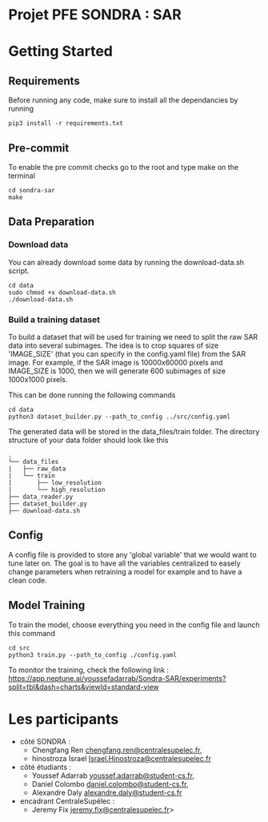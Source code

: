 # Projet PFE SONDRA : SAR

# Getting Started

## Requirements

Before running any code, make sure to install all the dependancies by running
```
pip3 install -r requirements.txt
```

## Pre-commit

To enable the pre commit checks go to the root and type make on the terminal
```
cd sondra-sar
make
```


## Data Preparation

### Download data
You can already download some data by running the download-data.sh script.
```
cd data
sudo chmod +x download-data.sh
./download-data.sh
```

### Build a training dataset

To build a dataset that will be used for training we need to split the raw SAR data into several subimages.
The idea is to crop squares of size 'IMAGE_SIZE' (that you can specify in the config.yaml file) from the SAR image.
For example, if the SAR image is 10000x60000 pixels and IMAGE_SIZE is 1000, then we will generate 600 subimages of size 1000x1000 pixels.

This can be done running the following commands
```
cd data
python3 dataset_builder.py --path_to_config ../src/config.yaml
```

The generated data will be stored in the data_files/train folder.
The directory structure of your data folder should look like this
```
.
└── data_files
|   ├── raw_data
|   └── train
|       ├── low_resolution
|       └── high_resolution
├── data_reader.py
├── dataset_builder.py
├── download-data.sh
```

## Config

A config file is provided to store any 'global variable' that we would want to tune later on.
The goal is to have all the variables centralized to easely change parameters when retraining a model for example and to have a clean code.

## Model Training
To train the model, choose everything you need in the config file and launch this command
```
cd src
python3 train.py --path_to_config ./config.yaml
```
To monitor the training, check the following link : https://app.neptune.ai/youssefadarrab/Sondra-SAR/experiments?split=tbl&dash=charts&viewId=standard-view

# Les participants

- côté SONDRA :
    - Chengfang Ren <chengfang.ren@centralesupelec.fr>,
    - hinostroza Israel <Israel.Hinostroza@centralesupelec.fr>
- côté étudiants :
    - Youssef Adarrab <youssef.adarrab@student-cs.fr>,
    - Daniel Colombo <daniel.colombo@student-cs.fr>,
    - Alexandre Daly <alexandre.daly@student-cs.fr>
- encadrant CentraleSupélec :
    - Jeremy Fix jeremy.fix@centralesupelec.fr>
